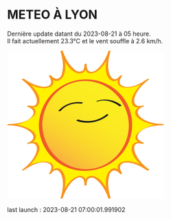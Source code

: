 # METEO À LYON

Dernière update datant du 2023-08-21 à 05 heure.  
Il fait actuellement 23.3°C et le vent souffle à 2.6 km/h.      

![](./.github/sun.png)

last launch : 2023-08-21 07:00:01.991902
